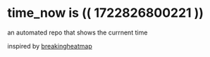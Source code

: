 # time_now is (( 1722826800221 ))

an automated repo that shows the currnent time

inspired by [breakingheatmap](https://github.com/breakingheatmap/breakingheatmap)